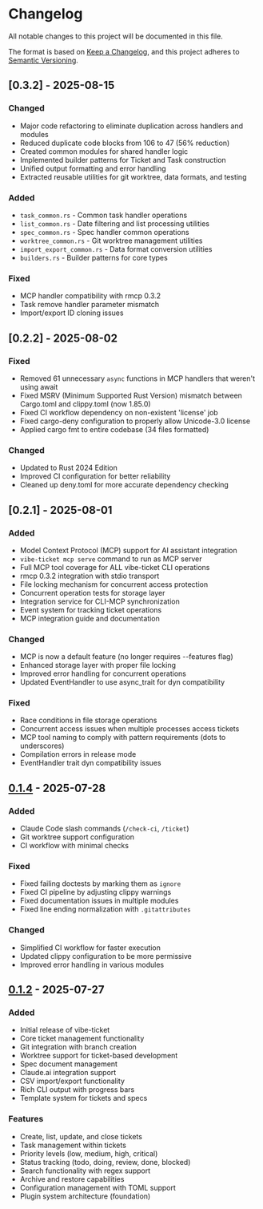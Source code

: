 # Changelog

All notable changes to this project will be documented in this file.

The format is based on [Keep a Changelog](https://keepachangelog.com/en/1.1.0/),
and this project adheres to [Semantic Versioning](https://semver.org/spec/v2.0.0.html).

## [0.3.2] - 2025-08-15

### Changed
- Major code refactoring to eliminate duplication across handlers and modules
- Reduced duplicate code blocks from 106 to 47 (56% reduction)
- Created common modules for shared handler logic
- Implemented builder patterns for Ticket and Task construction
- Unified output formatting and error handling
- Extracted reusable utilities for git worktree, data formats, and testing

### Added
- `task_common.rs` - Common task handler operations
- `list_common.rs` - Date filtering and list processing utilities
- `spec_common.rs` - Spec handler common operations  
- `worktree_common.rs` - Git worktree management utilities
- `import_export_common.rs` - Data format conversion utilities
- `builders.rs` - Builder patterns for core types

### Fixed
- MCP handler compatibility with rmcp 0.3.2
- Task remove handler parameter mismatch
- Import/export ID cloning issues

## [0.2.2] - 2025-08-02

### Fixed
- Removed 61 unnecessary `async` functions in MCP handlers that weren't using await
- Fixed MSRV (Minimum Supported Rust Version) mismatch between Cargo.toml and clippy.toml (now 1.85.0)
- Fixed CI workflow dependency on non-existent 'license' job
- Fixed cargo-deny configuration to properly allow Unicode-3.0 license
- Applied cargo fmt to entire codebase (34 files formatted)

### Changed
- Updated to Rust 2024 Edition
- Improved CI configuration for better reliability
- Cleaned up deny.toml for more accurate dependency checking

## [0.2.1] - 2025-08-01

### Added
- Model Context Protocol (MCP) support for AI assistant integration
- `vibe-ticket mcp serve` command to run as MCP server
- Full MCP tool coverage for ALL vibe-ticket CLI operations
- rmcp 0.3.2 integration with stdio transport
- File locking mechanism for concurrent access protection
- Concurrent operation tests for storage layer
- Integration service for CLI-MCP synchronization
- Event system for tracking ticket operations
- MCP integration guide and documentation

### Changed
- MCP is now a default feature (no longer requires --features flag)
- Enhanced storage layer with proper file locking
- Improved error handling for concurrent operations
- Updated EventHandler to use async_trait for dyn compatibility

### Fixed
- Race conditions in file storage operations
- Concurrent access issues when multiple processes access tickets
- MCP tool naming to comply with pattern requirements (dots to underscores)
- Compilation errors in release mode
- EventHandler trait dyn compatibility issues

## [0.1.4] - 2025-07-28

### Added
- Claude Code slash commands (`/check-ci`, `/ticket`)
- Git worktree support configuration
- CI workflow with minimal checks

### Fixed
- Fixed failing doctests by marking them as `ignore`
- Fixed CI pipeline by adjusting clippy warnings
- Fixed documentation issues in multiple modules
- Fixed line ending normalization with `.gitattributes`

### Changed
- Simplified CI workflow for faster execution
- Updated clippy configuration to be more permissive
- Improved error handling in various modules

## [0.1.2] - 2025-07-27

### Added
- Initial release of vibe-ticket
- Core ticket management functionality
- Git integration with branch creation
- Worktree support for ticket-based development
- Spec document management
- Claude.ai integration support
- CSV import/export functionality
- Rich CLI output with progress bars
- Template system for tickets and specs

### Features
- Create, list, update, and close tickets
- Task management within tickets
- Priority levels (low, medium, high, critical)
- Status tracking (todo, doing, review, done, blocked)
- Search functionality with regex support
- Archive and restore capabilities
- Configuration management with TOML support
- Plugin system architecture (foundation)

[0.1.4]: https://github.com/nwiizo/vibe-ticket/compare/v0.1.2...v0.1.4
[0.1.2]: https://github.com/nwiizo/vibe-ticket/releases/tag/v0.1.2